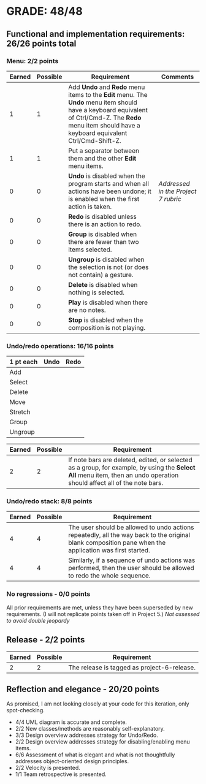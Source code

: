 # GRADE: 48/48 

## Functional and implementation requirements: 26/26 points total

### Menu: 2/2 points

Earned|Possible|Requirement  | Comments
------|--------|-------------|-
1|1|Add **Undo** and **Redo** menu items to the **Edit** menu. The **Undo** menu item should have a keyboard equivalent of Ctrl/Cmd-Z. The **Redo** menu item should have a keyboard equivalent Ctrl/Cmd-Shift-Z.
1|1|Put a separator between them and the other **Edit** menu items.
0|0|**Undo** is disabled when the program starts and when all actions have been undone; it is enabled when the first action is taken. | _Addressed in the Project 7 rubric_
0|0|**Redo** is disabled unless there is an action to redo.
0|0|**Group** is disabled when there are fewer than two items selected.
0|0|**Ungroup** is disabled when the selection is not (or does not contain) a gesture.
0|0|**Delete** is disabled when nothing is selected.
0|0|**Play** is disabled when there are no notes.
0|0|**Stop** is disabled when the composition is not playing.

### Undo/redo operations: 16/16 points

1 pt each|Undo|Redo
---------|----|----
Add      |
Select   |
Delete   |
Move     |
Stretch  |
Group    |
Ungroup  |

Earned|Possible|Requirement
------|--------|------------
2|2|If note bars are deleted, edited, or selected as a group, for example, by using the **Select All** menu item, then an undo operation should affect all of the note bars.

### Undo/redo stack: 8/8 points

Earned|Possible|Requirement
------|--------|------------
4|4|The user should be allowed to undo actions repeatedly, all the way back to the original blank composition pane when the application was first started.
4|4|Similarly, if a sequence of undo actions was performed, then the user should be allowed to redo the whole sequence.

### No regressions - 0/0 points

All prior requirements are met, unless they have been superseded by new requirements.  (I will not replicate points taken off in Project 5.) _Not assessed to avoid double jeopardy_

## Release - 2/2 points
Earned|Possible|Requirement
------|--------|------------
2|2| The release is tagged as project-6-release.

## Reflection and elegance - 20/20 points

As promised, I am not looking closely at your code for this iteration, only spot-checking.

* 4/4 UML diagram is accurate and complete.
* 2/2 New classes/methods are reasonably self-explanatory.
* 3/3 Design overview addresses strategy for Undo/Redo.
* 2/2 Design overview addresses strategy for disabling/enabling menu items.
* 6/6 Assessment of what is elegant and what is not thoughtfully addresses object-oriented design principles.
* 2/2 Velocity is presented. 
* 1/1 Team retrospective is presented.

